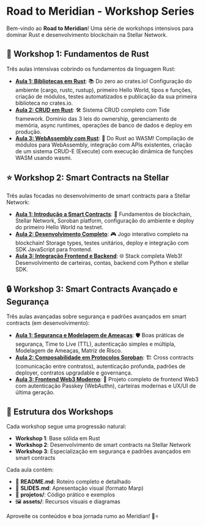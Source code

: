 # Road to Meridian - Workshop Series

Bem-vindo ao **Road to Meridian**! Uma série de workshops intensivos para dominar Rust e desenvolvimento blockchain na Stellar Network.

## 🦀 Workshop 1: Fundamentos de Rust

Três aulas intensivas cobrindo os fundamentos da linguagem Rust:

- **[Aula 1: Bibliotecas em Rust](./workshop-1/aula1/)**: 📚 Do zero ao crates.io! Configuração do ambiente (cargo, rustc, rustup), primeiro Hello World, tipos e funções, criação de módulos, testes automatizados e publicação da sua primeira biblioteca no crates.io.
- **[Aula 2: CRUD em Rust](./workshop-1/aula2/)**: 🛠️ Sistema CRUD completo com Tide framework. Domínio das 3 leis do ownership, gerenciamento de memória, async runtimes, operações de banco de dados e deploy em produção.
- **[Aula 3: WebAssembly com Rust](./workshop-1/aula3/)**: 🚀 Do Rust ao WASM! Compilação de módulos para WebAssembly, integração com APIs existentes, criação de um sistema CRUD-E (Execute) com execução dinâmica de funções WASM usando wasmi.

## ⭐ Workshop 2: Smart Contracts na Stellar

Três aulas focadas no desenvolvimento de smart contracts para a Stellar Network:

- **[Aula 1: Introdução a Smart Contracts](./workshop-2/aula1/)**: 🌟 Fundamentos de blockchain, Stellar Network, Soroban platform, configuração do ambiente e deploy do primeiro Hello World na testnet.
- **[Aula 2: Desenvolvimento Completo](./workshop-2/aula2/)**: 🎮 Jogo interativo completo na blockchain! Storage types, testes unitários, deploy e integração com SDK JavaScript para frontend.
- **[Aula 3: Integração Frontend e Backend](./workshop-2/aula3/)**: 🌐 Stack completa Web3! Desenvolvimento de carteiras, contas, backend com Python e stellar SDK.

## 🔒 Workshop 3: Smart Contracts Avançado e Segurança

Três aulas avançadas sobre segurança e padrões avançados em smart contracts (em desenvolvimento):

- **[Aula 1: Segurança e Modelagem de Ameaças](./workshop-3/aula1/)**: 🛡️ Boas práticas de segurança, Time to Live (TTL), autenticação simples e múltipla, Modelagem de Ameaças, Matriz de Risco.
- **[Aula 2: Composabilidade em Protocolos Soroban](./workshop-3/aula2/)**: 🏗️ Cross contracts (comunicação entre contratos), autenticação profunda, padrões de deployer, contratos upgradable e governança.
- **[Aula 3: Frontend Web3 Moderno](./workshop-3/aula3/)**: 🔐 Projeto completo de frontend Web3 com autenticação Passkey (WebAuthn), carteiras modernas e UX/UI de última geração.

## 🚀 Estrutura dos Workshops

Cada workshop segue uma progressão natural:

- **Workshop 1**: Base sólida em Rust
- **Workshop 2**: Desenvolvimento de smart contracts na Stellar Network
- **Workshop 3**: Especialização em segurança e padrões avançados em smart contracts

Cada aula contém:

- 📖 **README.md**: Roteiro completo e detalhado
- 🎯 **SLIDES.md**: Apresentação visual (formato Marp)
- 📁 **projetos/**: Código prático e exemplos
- 🖼️ **assets/**: Recursos visuais e diagramas

Aproveite os conteúdos e boa jornada rumo ao Meridian! 🦀⭐
